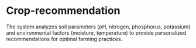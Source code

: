 # Crop-recommendation
The system analyzes soil parameters (pH, nitrogen, phosphorus, potassium) and environmental factors (moisture, temperature) to provide personalized recommendations for optimal farming practices.
